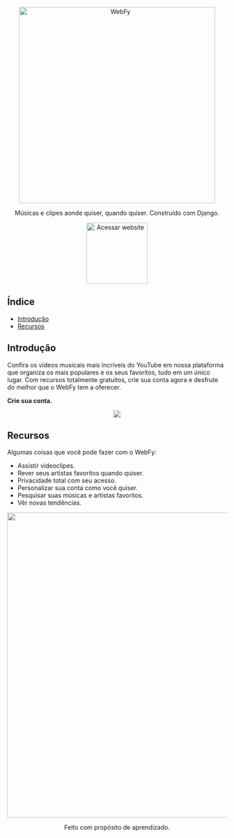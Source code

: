 
<p align="center">
  <a href="https://web-production-107a.up.railway.app">
    <img alt="WebFy" title="WebFy" src="https://web-production-107a.up.railway.app/static/images/logo_redondo_nome.svg" width="450">
  </a>
</p>

<p align="center">
  Músicas e clipes aonde quiser, quando quiser. Construído com Django.
</p>

<p align="center">
  <a href="https://web-production-107a.up.railway.app">
    <img alt="Acessar website" title="website" src="https://img.shields.io/website-up-down-green-red/http/monip.org.svg" width="140">
  </a>
</p>

<!-- START doctoc generated TOC please keep comment here to allow auto update -->
<!-- DON'T EDIT THIS SECTION, INSTEAD RE-RUN doctoc TO UPDATE -->
## Índice

- [Introdução](#introduction)
- [Recursos](#features)

<!-- END doctoc generated TOC please keep comment here to allow auto update -->

## Introdução

Confira os vídeos musicais mais incríveis do YouTube em nossa plataforma que organiza os mais populares e os seus favoritos, tudo em um único lugar. Com recursos totalmente gratuitos, crie sua conta agora e desfrute do melhor que o WebFy tem a oferecer.

**Crie sua conta.**

<p align="center">
  <img src = "https://github.com/MichellyNonatto/WebFy/assets/101263547/1157d7d2-ed58-4cd0-bb16-cbcc541f8888" width=full>
</p>

## Recursos

Algumas coisas que você pode fazer com o WebFy:

* Assistir videoclipes.
* Rever seus artistas favoritos quando quiser.
* Privacidade total com seu acesso.
* Personalizar sua conta como você quiser.
* Pesquisar suas músicas e artistas favoritos.
* Vêr novas tendências.

<p align="center">
  <img src = "https://github.com/MichellyNonatto/WebFy/assets/101263547/77c66d49-3fc8-4e8c-9a9c-8d041ef68535" width=700>
</p>

<p align="center"'>Feito com propósito de aprendizado.</p>
